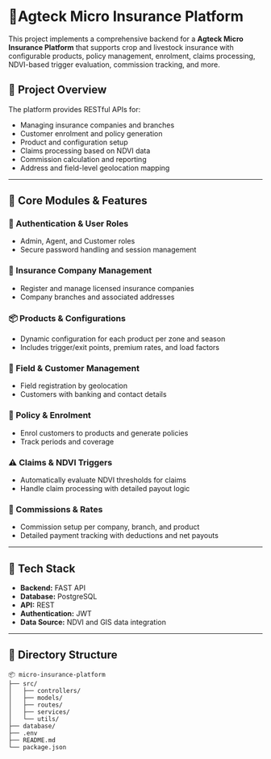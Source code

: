 # 🌾Agteck Micro Insurance Platform

This project implements a comprehensive backend for a **Agteck Micro Insurance Platform** that supports crop and livestock insurance with configurable products, policy management, enrolment, claims processing, NDVI-based trigger evaluation, commission tracking, and more.

## 🚀 Project Overview

The platform provides RESTful APIs for: 
- Managing insurance companies and branches
- Customer enrolment and policy generation
- Product and configuration setup
- Claims processing based on NDVI data
- Commission calculation and reporting
- Address and field-level geolocation mapping

---

## 🧱 Core Modules & Features

### 🔐 Authentication & User Roles
- Admin, Agent, and Customer roles
- Secure password handling and session management

### 🏢 Insurance Company Management
- Register and manage licensed insurance companies
- Company branches and associated addresses

### 📦 Products & Configurations
- Dynamic configuration for each product per zone and season
- Includes trigger/exit points, premium rates, and load factors

### 🌾 Field & Customer Management
- Field registration by geolocation
- Customers with banking and contact details

### 📜 Policy & Enrolment
- Enrol customers to products and generate policies
- Track periods and coverage

### ⚠️ Claims & NDVI Triggers
- Automatically evaluate NDVI thresholds for claims
- Handle claim processing with detailed payout logic

### 💸 Commissions & Rates
- Commission setup per company, branch, and product
- Detailed payment tracking with deductions and net payouts

---

## 🔧 Tech Stack

- **Backend:** FAST API
- **Database:** PostgreSQL
- **API:** REST
- **Authentication:** JWT 
- **Data Source:** NDVI and GIS data integration

---

## 📁 Directory Structure

```
📦 micro-insurance-platform
├── src/
│   ├── controllers/
│   ├── models/
│   ├── routes/
│   ├── services/
│   └── utils/
├── database/
├── .env
├── README.md
└── package.json
```

